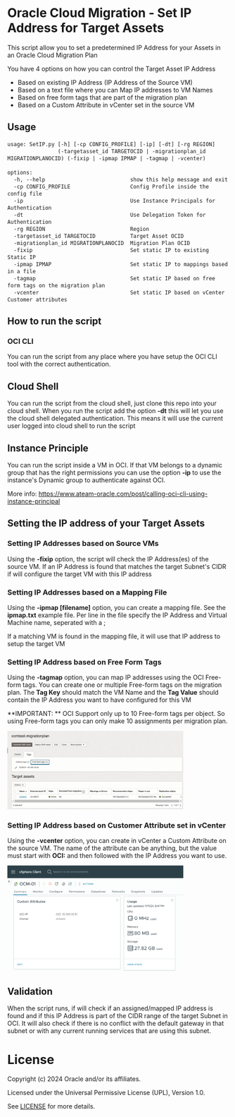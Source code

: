 # Oracle Cloud Migration - Set IP Address for Target Assets

This script allow you to set a predetermined IP Address for your Assets in an Oracle Cloud Migration Plan

You have 4 options on how you can control the Target Asset IP Address
- Based on existing IP Address (IP Address of the Source VM)
- Based on a text file where you can Map IP addresses to VM Names
- Based on free form tags that are part of the migration plan
- Based on a Custom Attribute in vCenter set in the source VM


## Usage
```
usage: SetIP.py [-h] [-cp CONFIG_PROFILE] [-ip] [-dt] [-rg REGION]
                (-targetasset_id TARGETOCID | -migrationplan_id MIGRATIONPLANOCID) (-fixip | -ipmap IPMAP | -tagmap | -vcenter)

options:
  -h, --help                           show this help message and exit
  -cp CONFIG_PROFILE                   Config Profile inside the config file
  -ip                                  Use Instance Principals for Authentication
  -dt                                  Use Delegation Token for Authentication
  -rg REGION                           Region
  -targetasset_id TARGETOCID           Target Asset OCID
  -migrationplan_id MIGRATIONPLANOCID  Migration Plan OCID
  -fixip                               Set static IP to existing Static IP
  -ipmap IPMAP                         Set static IP to mappings based in a file
  -tagmap                              Set static IP based on free form tags on the migration plan
  -vcenter                             Set static IP based on vCenter Customer attributes
```

## How to run the script

### OCI CLI
You can run the script from any place where you have setup the OCI CLI tool with the correct authentication.

## Cloud Shell
You can run the script from the cloud shell, just clone this repo into your cloud shell. When you run the script
add the option **-dt** this will let you use the cloud shell delegated authentication. This means it will use the 
current user logged into cloud shell to run the script

## Instance Principle
You can run the script inside a VM in OCI. If that VM belongs to a dynamic group that has the right permissions you 
can use the option **-ip** to use the instance's Dynamic group to authenticate against OCI.

More info: https://www.ateam-oracle.com/post/calling-oci-cli-using-instance-principal

## Setting the IP address of your Target Assets

### Setting IP Addresses based on Source VMs
Using the **-fixip** option, the script will check the IP Address(es) of the source VM. If an IP Address is found that matches the
target Subnet's CIDR if will configure the target VM with this IP address

### Setting IP Addresses based on a Mapping File
Using the **-ipmap [filename]** option, you can create a mapping file. See the **ipmap.txt** example file. Per line in the file specify the
IP Address and Virtual Machine name, seperated with a ;

If a matching VM is found in the mapping file, it will use that IP address to setup the target VM

### Setting IP Address based on Free Form Tags
Using the **-tagmap** option, you can map IP addresses using the OCI Free-form tags. You can create one or multiple Free-form tags
on the migration plan. The **Tag Key** should match the VM Name and the **Tag Value** should contain the IP Address
you want to have configured for this VM

**IMPORTANT: ** OCI Support only up to 10 Free-form tags per object. So using Free-form tags you can only make 10
assignments per migration plan.

<img src=tag_example.png width="400">

### Setting IP Address based on Customer Attribute set in vCenter
Using the **-vcenter** option, you can create in vCenter a Custom Attribute on the source VM. The name of 
the attribute can be anything, but the value must start with **OCI:** and then followed with the IP Address you want to use.

<img src=vcenter_example.png width="400">

## Validation
When the script runs, if will check if an assigned/mapped IP address is found and if this IP Address is part of the CIDR
range of the target Subnet in OCI. It will also check if there is no conflict with the default gateway in that subnet or with any 
current running services that are using this subnet.


# License

Copyright (c) 2024 Oracle and/or its affiliates.

Licensed under the Universal Permissive License (UPL), Version 1.0.

See [LICENSE](https://github.com/oracle-devrel/technology-engineering/blob/main/LICENSE) for more details.
